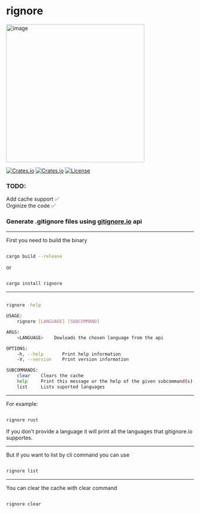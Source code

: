 # rignore

<img width="371" alt="image" src="https://user-images.githubusercontent.com/112097111/189715281-6287eecc-b939-4f5c-9e59-b1ce54af14fa.png">

[![Crates.io](https://img.shields.io/crates/v/rignore?style=flat-square)](https://crates.io/crates/rignore)
[![Crates.io](https://img.shields.io/crates/d/rignore?style=flat-square)](https://crates.io/crates/rignore)
[![License](https://img.shields.io/badge/license-MIT-blue?style=flat-square)](LICENSE-MIT)

### TODO:

Add cache support ✅\
Orginize the code ✅

### Generate .gitignore files using [gitignore.io](https://gitignore.io) api

---

First you need to build the binary

```bash

cargo build --release

```

or

```bash

cargo install rignore

```

---

```bash

rignore -help

USAGE:
    rignore [LANGUAGE] [SUBCOMMAND]

ARGS:
    <LANGUAGE>    Dowloads the chosen language from the api

OPTIONS:
    -h, --help       Print help information
    -V, --version    Print version information

SUBCOMMANDS:
    clear    Clears the cache
    help     Print this message or the help of the given subcommand(s)
    list     Lists suported languages

```

---

For example:

```bash

rignore rust

```

If you don't provide a language it will print all the languages
that gitignore.io supportes.

---

But if you want to list by cli command you can use

```bash

rignore list

```

---

You can clear the cache with clear command

```bash

rignore clear

```
